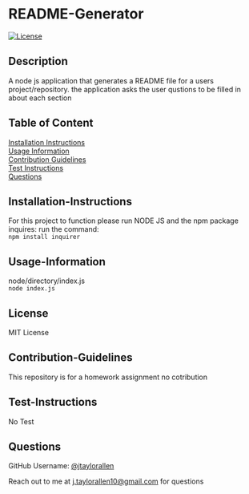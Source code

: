 # README-Generator
  
  [![License](https://img.shields.io/badge/License-MIT-yellow.svg)](https://opensource.org/licenses/MIT)
  
  ## Description
  
  A node js application that generates a README file for a users project/repository. the application asks the user qustions to be filled in about each section
  
  ## Table of Content
  
  [Installation Instructions](#installation-instructions)  
  [Usage Information](#usage-information)  
  [Contribution Guidelines](#contribution-guidelines)  
  [Test Instructions](#test-instructions)  
  [Questions](#questions)  
  
  ## Installation-Instructions
  
  For this project to function please run NODE JS and the npm package inquires: run the command:  
  ```npm install inquirer```
  
  ## Usage-Information
  
  node/directory/index.js   
  ```node index.js```
  
  ## License
  
  MIT License
  
  ## Contribution-Guidelines
  
  This repository is for a homework assignment no cotribution
  
  ## Test-Instructions
  
  No Test
  
  ## Questions
  
  GitHub Username: [@jtaylorallen](https://github.com/jtaylorallen)  
  
  Reach out to me at [j.taylorallen10@gmail.com](mailto:j.taylorallen10@gmail.com) for questions  
  